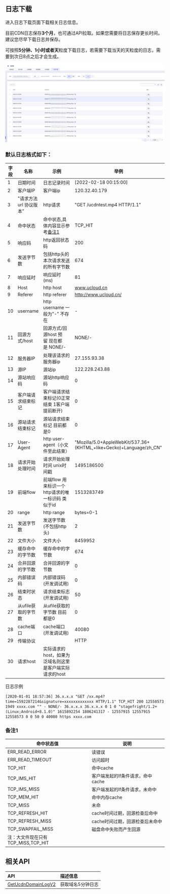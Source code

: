 ## 日志下载

进入日志下载页面下载相关日志信息。

目前CDN日志保存<strong>3个月</strong>，也可通过API拉取。如果您需要将日志保存更长时间，建议您尽早下载日志并保存。

可按照<strong>5分钟、1小时或者天</strong>粒度下载日志，若需要下载当天的天粒度的日志，需要到次日8点之后才会生成。

![日志下载](/images/2022-UCDN日志下载.png)

### 默认日志格式如下：

|	字段	|	名称	|	示例	|	举例	|
|------|------|------|------|
|	1	|	日期时间	|	日志记录时间	|	[2022-02-18 00:15:00]|
|	2	|	客户端IP	|	客户端ip	|	120.32.40.179	|
|	3	|	"请求方法 url 协议版本"	|	http请求	|	"GET /ucdntest.mp4 HTTP/1.1"	|
|	4	|	命中状态	|	命中状态,具体内容显示参考[备注1](../ucdn/guide/LOG.md#备注1)	|	TCP_HIT	|
|	5	|	响应码	|	http返回状态码	|	200	|
|	6	|	发送字节数	|	包括http头的本次请求发送的所有字节数	|	674	|
|	7	|	响应延时	|	响应延时(ms)	|	81	|
|	8	|	Host	|	http host	|	www.ucloud.cn	|
|	9	|	Referer	|	http referer	|	http://www.ucloud.cn/	|
|	10	|	username	|	http username 一般为"-" 不存在	|	-	|
|	11	|	回源方式/host	|	回源方式/回源host 预留 现在都是 NONE/-	|	NONE/-	|
|	12	|	服务器IP	|	处理该请求的服务器ip	|	27.155.93.38	|
|	13	|	源IP	|	源站ip	|	122.228.243.88	|
|	14	|	源站响应码	|	源站http响应码	|	0	|
|	15	|	客户端请求结束标记	|	客户端请求结束标记(0正常结束 1客户端提前断开)	|	0	|
|	16	|	源站请求结束标记	|	源站请求结束标记 目前都是0	|	0	|
|	17	|	User-Agent	|	http user-agent（小文件至此结束）	|	"Mozilla/5.0+AppleWebKit/537.36+(KHTML,+like+Gecko)+Language/zh_CN"	|
|	18	|	请求开始处理时间	|	请求开始处理时间 unix时间戳	|	1495186500	|
|	19	|	前端flow	|	前端flow 用来标识一个http请求的唯一标识码 类似于id	|	1513283749	|
|	20	|	range	|	http range	|	bytes=0-1	|
|	21	|	发送字节数	|	发送字节数(不包括http头)	|	2	|
|	22	|	文件大小	|	文件大小	|	8459952	|
|	23	|	缓存命中的字节数	|	缓存命中的字节数	|	674	|
|	24	|	合并回源的字节数	|	合并回源的字节数	|	0	|
|	25	|	内部错误码	|	内部错误码(开发调试用)	|	0	|
|	26	|	结束时状态	|	请求结束标志(开发调试用)	|	50	|
|	27	|	从ufile获取的字节数	|	从ufile获取的字节数 目前都是0	|	0	|
|	28	|	cache端口	|	cache端口(开发调试用)	|	40080	|
|	29	|	传输协议	|		|	HTTP	|
| 30  |请求host |实际请求的host，如果为泛域名则这⾥是客户端实际请求的host|


日志示例
```
[2020-01-01 18:57:36] 36.x.x.x "GET /xx.mp4?time=1592287214&signature=xxxxxxxxxxxxx HTTP/1.1" TCP_HIT 200 12558573 1949 xxxx.com "" - NONE/- 36.x.x.x 36.x.x.x 0 1 0 "stagefright/1.2+(Linux;Android+8.1.0)" 1615892254 1806241317 - 12557915 12557915 12558573 0 0 50 0 40080 https xxxx.com

```

### 备注1

|	命中状态值	|	说明	|
|-------|------|
|	ERR_READ_ERROR	|	读错误	|
|	ERR_READ_TIMEOUT	|	访问超时	|
|	TCP_HIT	|	命中cache	|
|	TCP_IMS_HIT	|	客户端发起的If条件请求，命中cache	|
|	TCP_IMS_MISS	|	客户端发起的If条件请求，未命中	|
|	TCP_MEM_HIT	|	命中内存cache	|
|	TCP_MISS	|	未命	|
|	TCP_REFRESH_HIT	|	cache时间过期，回源检查后命中	|
|	TCP_REFRESH_MISS	|	cache时间过期，回源检查后未命中	|
|	TCP_SWAPFAIL_MISS	|	磁盘命中失败而产生回源	|
|	注：大文件现在只有TCP_MISS,TCP_HIT			|

## 相关API
| API | 描述信息 |
|:---|:---|
|[GetUcdnDomainLogV2](https://docs.ucloud.cn/api/ucdn-api/get_ucdn_domain_log_v2)|获取域名5分钟日志|

